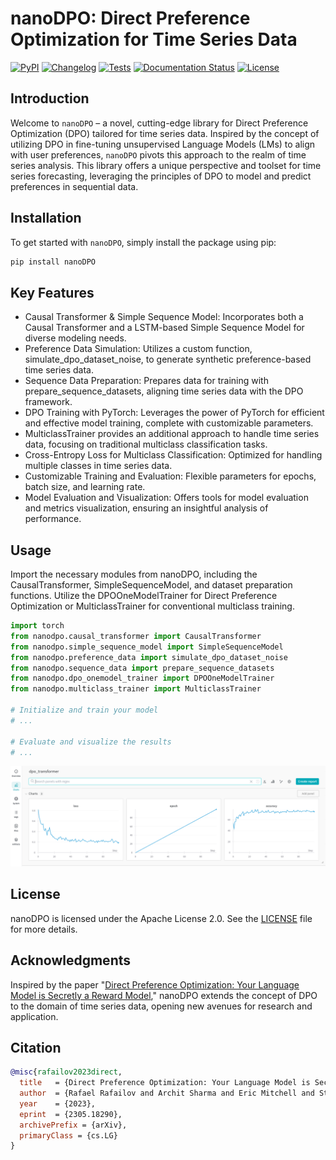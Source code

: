 
# nanoDPO: Direct Preference Optimization for Time Series Data

[![PyPI](https://img.shields.io/pypi/v/nanoDPO.svg)](https://pypi.org/project/nanoDPO/)
[![Changelog](https://img.shields.io/github/v/release/jamesliu/nanoDPO?include_prereleases&label=changelog)](https://github.com/jamesliu/nanoDPO/releases)
[![Tests](https://github.com/jamesliu/nanoDPO/workflows/Test/badge.svg)](https://github.com/jamesliu/nanoDPO/actions?query=workflow%3ATest)
[![Documentation Status](https://readthedocs.org/projects/nanoDPO/badge/?version=stable)](http://nanoDPO.readthedocs.org/en/stable/?badge=stable)
[![License](https://img.shields.io/badge/license-Apache%202.0-blue.svg)](https://github.com/jamesliu/nanoDPO/blob/main/LICENSE)

## Introduction
Welcome to `nanoDPO` – a novel, cutting-edge library for Direct Preference Optimization (DPO) tailored for time series data. Inspired by the concept of utilizing DPO in fine-tuning unsupervised Language Models (LMs) to align with user preferences, `nanoDPO` pivots this approach to the realm of time series analysis. This library offers a unique perspective and toolset for time series forecasting, leveraging the principles of DPO to model and predict preferences in sequential data.

## Installation
To get started with `nanoDPO`, simply install the package using pip:

```bash
pip install nanoDPO
```

## Key Features

* Causal Transformer & Simple Sequence Model: Incorporates both a Causal Transformer and a LSTM-based Simple Sequence Model for diverse modeling needs.
* Preference Data Simulation: Utilizes a custom function, simulate_dpo_dataset_noise, to generate synthetic preference-based time series data.
* Sequence Data Preparation: Prepares data for training with prepare_sequence_datasets, aligning time series data with the DPO framework.
* DPO Training with PyTorch: Leverages the power of PyTorch for efficient and effective model training, complete with customizable parameters.
* MulticlassTrainer provides an additional approach to handle time series data, focusing on traditional multiclass classification tasks. 
* Cross-Entropy Loss for Multiclass Classification: Optimized for handling multiple classes in time series data.
* Customizable Training and Evaluation: Flexible parameters for epochs, batch size, and learning rate.
* Model Evaluation and Visualization: Offers tools for model evaluation and metrics visualization, ensuring an insightful analysis of performance.

## Usage

Import the necessary modules from nanoDPO, including the CausalTransformer, SimpleSequenceModel, and dataset preparation functions. Utilize the DPOOneModelTrainer for Direct Preference Optimization or MulticlassTrainer for conventional multiclass training.

```python
import torch
from nanodpo.causal_transformer import CausalTransformer
from nanodpo.simple_sequence_model import SimpleSequenceModel
from nanodpo.preference_data import simulate_dpo_dataset_noise
from nanodpo.sequence_data import prepare_sequence_datasets
from nanodpo.dpo_onemodel_trainer import DPOOneModelTrainer
from nanodpo.multiclass_trainer import MulticlassTrainer

# Initialize and train your model
# ...

# Evaluate and visualize the results
# ...
```

![wandb dpo causal_transformer](https://github.com/jamesliu/nanoDPO/blob/main/assets/dpo_causal_transformer_wandb.png)

## License

nanoDPO is licensed under the Apache License 2.0. See the [LICENSE](https://github.com/jamesliu/nanoDPO/blob/main/LICENSE) file for more details.

## Acknowledgments

Inspired by the paper "[Direct Preference Optimization: Your Language Model is Secretly a Reward Model](https://arxiv.org/abs/2305.18290)," nanoDPO extends the concept of DPO to the domain of time series data, opening new avenues for research and application.

## Citation

```bibtex
@misc{rafailov2023direct,
  title   = {Direct Preference Optimization: Your Language Model is Secretly a Reward Model}, 
  author  = {Rafael Rafailov and Archit Sharma and Eric Mitchell and Stefano Ermon and Christopher D. Manning and Chelsea Finn},
  year    = {2023},
  eprint  = {2305.18290},
  archivePrefix = {arXiv},
  primaryClass = {cs.LG}
}
```
